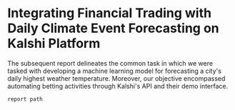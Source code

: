 # Integrating Financial Trading with Daily Climate Event Forecasting on Kalshi Platform

The subsequent report delineates the common task in which we were tasked with developing a machine learning model for forecasting a city's daily highest weather temperature. Moreover, our objective encompassed automating betting activities through Kalshi's API and their demo interface.

```
report path
```
